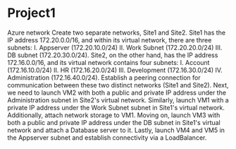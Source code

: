 # Project1
Azure network
Create two separate networks, Site1 and Site2.
Site1 has the IP address 172.20.0.0/16, and within its virtual network, there are three subnets: I. Appserver (172.20.10.0/24) II. Work Subnet (172.20.20.0/24) III. DB subnet (172.20.30.0/24). 
Site2, on the other hand, has the IP address 172.16.0.0/16, and its virtual network contains four subnets: I. Account (172.16.10.0/24) II. HR (172.16.20.0/24) III. Development (172.16.30.0/24) IV. Administration (172.16.40.0/24). 
Establish a peering connection for communication between these two distinct networks (Site1 and Site2). 
Next, we need to launch VM2 with both a public and private IP address under the Administration subnet in Site2's virtual network. 
Similarly, launch VM1 with a private IP address under the Work Subnet subnet in Site1's virtual network. Additionally, attach network storage to VM1.
Moving on, launch VM3 with both a public and private IP address under the DB subnet in Site1's virtual network and attach a Database server to it.
Lastly, launch VM4 and VM5 in the Appserver subnet and establish connectivity via a LoadBalancer.
